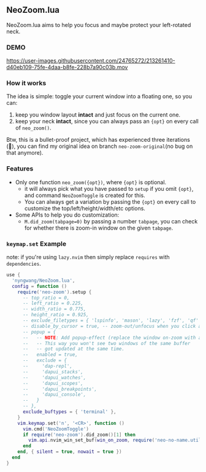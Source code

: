 NeoZoom.lua
---

NeoZoom.lua aims to help you focus and maybe protect your left-rotated neck.


### DEMO

https://user-images.githubusercontent.com/24765272/213261410-d40eb109-75fe-4daa-b8fe-228b7a90c03b.mov


### How it works

The idea is simple: toggle your current window into a floating one, so you can:

1. keep you window layout **intact** and just focus on the current one.
2. keep your neck **intact**, since you can always pass an `{opt}` on every call of `neo_zoom()`.

Btw, this is a bullet-proof project, which has experienced three iterations (:tada:),
you can find my original idea on branch `neo-zoom-original`(no bug on that anymore).


### Features

- Only one function `neo_zoom({opt})`, where `{opt}` is optional.
  - it will always pick what you have passed to `setup` if you omit `{opt}`, and command `NeoZoomToggle` is created for this.
  - You can always get a variation by passing the `{opt}` on every call to customize the top/left/height/width/etc options.
- Some APIs to help you do customization:
  - `M.did_zoom(tabpage=0)` by passing a number `tabpage`, you can check for whether there is zoom-in window on the given `tabpage`.


### `keymap.set` Example

note: if you're using `lazy.nvim` then simply replace `requires` with `dependencies`.

```lua
use {
  'nyngwang/NeoZoom.lua',
  config = function ()
    require('neo-zoom').setup {
      -- top_ratio = 0,
      -- left_ratio = 0.225,
      -- width_ratio = 0.775,
      -- height_ratio = 0.925,
      -- exclude_filetypes = { 'lspinfo', 'mason', 'lazy', 'fzf', 'qf' },
      -- disable_by_cursor = true, -- zoom-out/unfocus when you click anywhere else.
      -- popup = {
      --   -- NOTE: Add popup-effect (replace the window on-zoom with a `[No Name]`).
      --   -- This way you won't see two windows of the same buffer
      --   -- got updated at the same time.
      --   enabled = true,
      --   exclude = {
      --     'dap-repl',
      --     'dapui_stacks',
      --     'dapui_watches',
      --     'dapui_scopes',
      --     'dapui_breakpoints',
      --     'dapui_console',
      --   }
      -- },
      exclude_buftypes = { 'terminal' },
    }
    vim.keymap.set('n', '<CR>', function ()
      vim.cmd('NeoZoomToggle')
      if require('neo-zoom').did_zoom()[1] then
        vim.api.nvim_win_set_buf(win_on_zoom, require('neo-no-name.utils').give_me_a_no_name())
      end
    end, { silent = true, nowait = true })
  end
}
```


